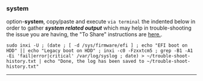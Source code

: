 ### system
option-**system**, 
copy/paste and execute `via terminal` the indented below in order to gather **_system related output_** which may help in trouble-shooting the issue you are having, the "To Share" instructions are [here.](https://github.com/two-dogs/the-kennel/blob/master/to-share.md).

`sudo inxi -U ; (date ; [ -d /sys/firmware/efi ] ; echo "EFI boot on HDD" || echo "Legacy boot on HDD" ; inxi -c0 -Fzxxtcm5 ; grep -B1 -A1 -Ei 'fail|error|critical' /var/log/syslog ; date) > ~/trouble-shoot-history.txt | echo "Done, the log has been saved to ~/trouble-shoot-history.txt"`
***
